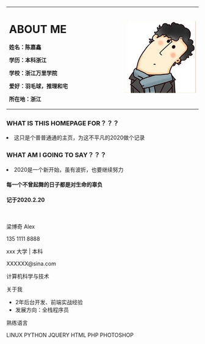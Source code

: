 

<table border="0">
<tr>
<td width="60%">
<h1> ABOUT ME</h1>
  <p><b>姓名：陈嘉鑫</b></p>
  <p><b>学历：本科浙江</b></p>
  <p><b>学校：浙江万里学院</b></p>
  <p><b>爱好：羽毛球，推理和宅</b></p>
 <p><b>所在地：浙江</b></p>
</td>
  <td width="40%">
    <img src="/u=2887308286,3997673941&fm=26&gp=0.jpg" width="100%">    
    </td>
  </tr>
  </table>

###  WHAT IS THIS HOMEPAGE FOR？？？
<li>这只是个普普通通的主页，为这不平凡的2020做个记录</li>

###  WHAT AM I GOING TO SAY？？？
<li>  2020是一个新开始，虽有波折，也要继续努力</li>

####  每一个不曾起舞的日子都是对生命的辜负

#### 记于2020.2.20

<main>
            <div class="information-all">
                <div class="col-6-asb">
                    <div class="col-3 peasonal">
                        <img class="peasonal-image" src="./static/image/peason.png" alt="">
                    </div>
                    <div class="col-9 item">
                        <p class="title name">
                            梁博奇 Alex
                        </p>
                        <div class="col-6">
                            <p class="phone">135 1111 8888</p>
                            <p class="education">xxx 大学 | 本科</p>
                        </div>
                        <div class="col-6">
                            <p class="email">XXXXXX@sina.com</p>
                            <p class="profession">计算机科学与技术</p>
                        </div>
                    </div>
                </div>
                <div class="col-6-asb">
                    <div class="col-6 ensprience">
                        <div class="item">
                            <p class="title">
                                关于我
                            </p>
                            <ul>
                                <li>2年后台开发、前端实战经验</li>
                                <li>发展方向：全栈程序员</li>
                            </ul>
                        </div>
                    </div>
                    <div class="col-6 skill">
                        <div class="item">
                            <p class="title">
                                熟练语言
                            </p>
                            <div class="lang">
                                <lable>LINUX</lable>
                                <lable>PYTHON</lable>
                                <lable>JQUERY</lable>
                                <lable>HTML</lable>
                                <lable>PHP</lable>
                                <lable>PHOTOSHOP</lable>
                            </div>
                        </div>
                    </div>
                </div>
            </div>
            <section>
